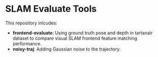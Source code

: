 # SLAM Evaluate Tools

This repository inlcudes:

- **frontend-evaluate**: Using ground truth pose and depth in tartanair dataset to compare visual SLAM frontend feature matching performance.
- **noisy-traj**: Adding Gaussian noise to the trajectory.